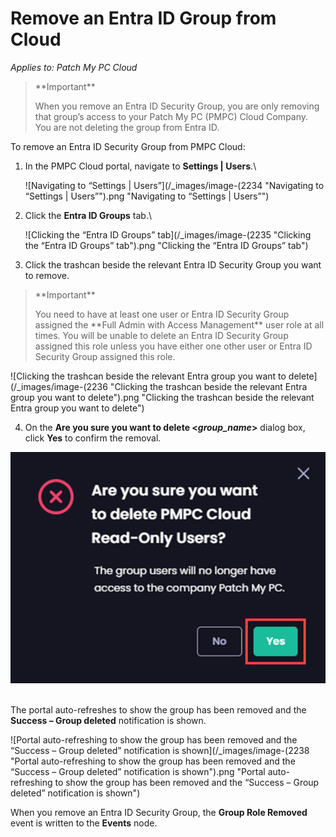 # Remove an Entra ID Group from Cloud

_Applies to: Patch My PC Cloud_

<blockquote class="wp-block-quote">
<p>**Important**</p>
<p>When you remove an Entra ID Security Group, you are only removing that group’s access to your Patch My PC (PMPC) Cloud Company. You are not deleting the group from Entra ID.</p>
</blockquote>

To remove an Entra ID Security Group from PMPC Cloud:

1.  In the PMPC Cloud portal, navigate to **Settings | Users**.\


    ![Navigating to “Settings | Users”](/_images/image-(2234 "Navigating to “Settings | Users”").png "Navigating to “Settings | Users”")


2.  Click the **Entra ID Groups** tab.\


    ![Clicking the “Entra ID Groups” tab](/_images/image-(2235 "Clicking the “Entra ID Groups” tab").png "Clicking the “Entra ID Groups” tab")


3. Click the trashcan beside the relevant Entra ID Security Group you want to remove.

<blockquote class="wp-block-quote">
<p>**Important**</p>
<p>You need to have at least one user or Entra ID Security Group assigned the **Full Admin with Access Management** user role at all times. You will be unable to delete an Entra ID Security Group assigned this role unless you have either one other user or Entra ID Security Group assigned this role.</p>
</blockquote>

![Clicking the trashcan beside the relevant Entra group you want to delete](/_images/image-(2236 "Clicking the trashcan beside the relevant Entra group you want to delete").png "Clicking the trashcan beside the relevant Entra group you want to delete")

4. On the **Are you sure you want to delete <**_**group\_name**_**>** dialog box, click **Yes** to confirm the removal.

![](/_images/image-(2237).png "")

\
The portal auto-refreshes to show the group has been removed and the **Success – Group deleted** notification is shown.

![Portal auto-refreshing to show the group has been removed and the “Success – Group deleted” notification is shown](/_images/image-(2238 "Portal auto-refreshing to show the group has been removed and the “Success – Group deleted” notification is shown").png "Portal auto-refreshing to show the group has been removed and the “Success – Group deleted” notification is shown")

When you remove an Entra ID Security Group, the **Group Role Removed** event is written to the **Events** node.